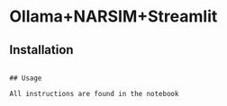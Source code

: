 # Ollama+NARSIM+Streamlit

## Installation

```

## Usage

All instructions are found in the notebook
